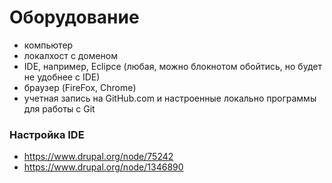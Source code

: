 # Оборудование

 - компьютер
 - локалхост с доменом
 - IDE, например, Eclipce (любая, можно блокнотом обойтись, но будет не удобнее с IDE)
 - браузер (FireFox, Chrome)
 - учетная запись на GitHub.com и настроенные локально программы для работы с Git

### Настройка IDE
 - https://www.drupal.org/node/75242
 - https://www.drupal.org/node/1346890
